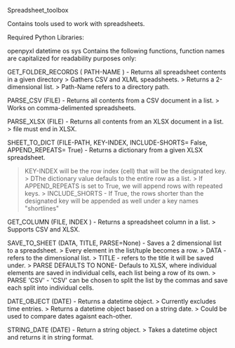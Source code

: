 Spreadsheet_toolbox

Contains tools used to work with spreadsheets.

Required Python Libraries:

openpyxl
datetime
os
sys
Contains the following functions, function names are capitalized for readability purposes only:

GET_FOLDER_RECORDS ( PATH-NAME ) - Returns all spreadsheet contents in a given directory > Gathers CSV and XLML speadsheets. > Returns a 2-dimensional list. > Path-Name refers to a directory path.

PARSE_CSV (FILE) - Returns all contents from a CSV document in a list. > Works on comma-delimented spreadsheets.

PARSE_XLSX (FILE) - Returns all contents from an XLSX document in a list. > file must end in XLSX.

SHEET_TO_DICT (FILE-PATH, KEY-INDEX, INCLUDE-SHORTS= False, APPEND_REPEATS= True) - Returns a dictionary from a given XLSX spreadsheet.
> KEY-INDEX will be the row index (cell) that will be the designated key. > DThe dictionary value defauls to the entire row as a list. > If APPEND_REPEATS is set to True, we will append rows with repeated keys. > INCLUDE_SHORTS - If True, the rows shorter than the designated key will be appended as well under a key names "shortlines"

GET_COLUMN (FILE, INDEX ) - Returns a spreadsheet column in a list. > Supports CSV and XLSX.

SAVE_TO_SHEET (DATA, TITLE, PARSE=None) - Saves a 2 dimensional list to a spreadsheet. > Every element in the list/tuple becomes a row. > DATA - refers to the dimensional list. > TITLE - refers to the title it will be saved under. > PARSE DEFAULTS TO NONE- Defauls to XLSX, where individual elements are saved in individual cells, each list being a row of its own. > PARSE 'CSV' - 'CSV' can be chosen to split the list by the commas and save each split into individual cells.

DATE_OBJECT (DATE) - Returns a datetime object. > Currently excludes time entries. > Returns a datetime object based on a string date. > Could be used to compare dates agaisnt each-other.

STRING_DATE (DATE) - Return a string object. > Takes a datetime object and returns it in string format.
